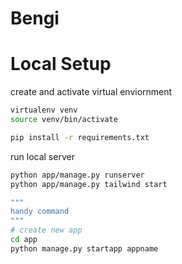 # Bengi

# Local Setup

create and activate virtual enviornment

```bash
virtualenv venv
source venv/bin/activate

pip install -r requirements.txt
```

run local server
```bash
python app/manage.py runserver
python app/manage.py tailwind start

"""
handy command
"""
# create new app
cd app
python manage.py startapp appname
```